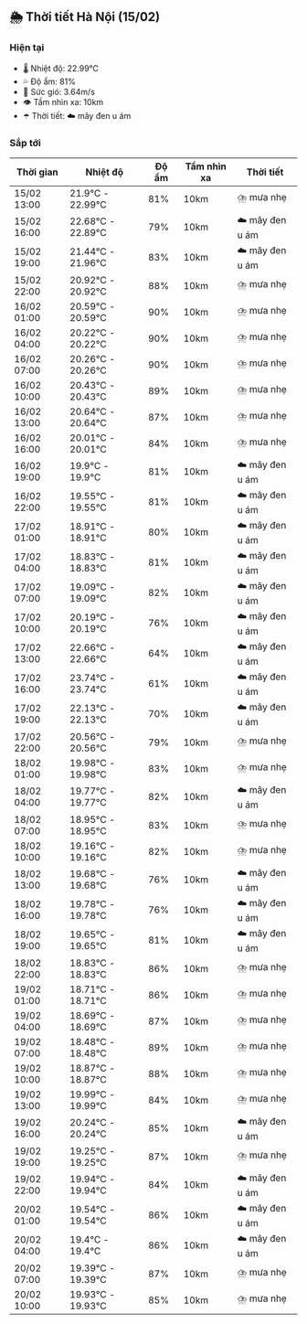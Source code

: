 ## 🌦️ Thời tiết Hà Nội (15/02)

### Hiện tại

- 🌡️ Nhiệt độ: 22.99℃
- 💦 Độ ẩm: 81%
- 💨 Sức gió: 3.64m/s
- 👁️ Tầm nhìn xa: 10km
- ☂️ Thời tiết: ☁️ mây đen u ám

### Sắp tới

| Thời gian | Nhiệt độ | Độ ẩm | Tầm nhìn xa | Thời tiết |
| --- | --- | --- | --- | --- |
| 15/02 13:00 | 21.9℃ - 22.99℃ | 81% | 10km | ⛈️ mưa nhẹ |
| 15/02 16:00 | 22.68℃ - 22.89℃ | 79% | 10km | ☁️ mây đen u ám |
| 15/02 19:00 | 21.44℃ - 21.96℃ | 83% | 10km | ☁️ mây đen u ám |
| 15/02 22:00 | 20.92℃ - 20.92℃ | 88% | 10km | ⛈️ mưa nhẹ |
| 16/02 01:00 | 20.59℃ - 20.59℃ | 90% | 10km | ⛈️ mưa nhẹ |
| 16/02 04:00 | 20.22℃ - 20.22℃ | 90% | 10km | ⛈️ mưa nhẹ |
| 16/02 07:00 | 20.26℃ - 20.26℃ | 90% | 10km | ⛈️ mưa nhẹ |
| 16/02 10:00 | 20.43℃ - 20.43℃ | 89% | 10km | ⛈️ mưa nhẹ |
| 16/02 13:00 | 20.64℃ - 20.64℃ | 87% | 10km | ⛈️ mưa nhẹ |
| 16/02 16:00 | 20.01℃ - 20.01℃ | 84% | 10km | ⛈️ mưa nhẹ |
| 16/02 19:00 | 19.9℃ - 19.9℃ | 81% | 10km | ☁️ mây đen u ám |
| 16/02 22:00 | 19.55℃ - 19.55℃ | 81% | 10km | ☁️ mây đen u ám |
| 17/02 01:00 | 18.91℃ - 18.91℃ | 80% | 10km | ☁️ mây đen u ám |
| 17/02 04:00 | 18.83℃ - 18.83℃ | 81% | 10km | ☁️ mây đen u ám |
| 17/02 07:00 | 19.09℃ - 19.09℃ | 82% | 10km | ☁️ mây đen u ám |
| 17/02 10:00 | 20.19℃ - 20.19℃ | 76% | 10km | ☁️ mây đen u ám |
| 17/02 13:00 | 22.66℃ - 22.66℃ | 64% | 10km | ☁️ mây đen u ám |
| 17/02 16:00 | 23.74℃ - 23.74℃ | 61% | 10km | ☁️ mây đen u ám |
| 17/02 19:00 | 22.13℃ - 22.13℃ | 70% | 10km | ☁️ mây đen u ám |
| 17/02 22:00 | 20.56℃ - 20.56℃ | 79% | 10km | ⛈️ mưa nhẹ |
| 18/02 01:00 | 19.98℃ - 19.98℃ | 83% | 10km | ⛈️ mưa nhẹ |
| 18/02 04:00 | 19.77℃ - 19.77℃ | 82% | 10km | ☁️ mây đen u ám |
| 18/02 07:00 | 18.95℃ - 18.95℃ | 83% | 10km | ⛈️ mưa nhẹ |
| 18/02 10:00 | 19.16℃ - 19.16℃ | 82% | 10km | ⛈️ mưa nhẹ |
| 18/02 13:00 | 19.68℃ - 19.68℃ | 76% | 10km | ☁️ mây đen u ám |
| 18/02 16:00 | 19.78℃ - 19.78℃ | 76% | 10km | ☁️ mây đen u ám |
| 18/02 19:00 | 19.65℃ - 19.65℃ | 81% | 10km | ☁️ mây đen u ám |
| 18/02 22:00 | 18.83℃ - 18.83℃ | 86% | 10km | ⛈️ mưa nhẹ |
| 19/02 01:00 | 18.71℃ - 18.71℃ | 86% | 10km | ⛈️ mưa nhẹ |
| 19/02 04:00 | 18.69℃ - 18.69℃ | 87% | 10km | ⛈️ mưa nhẹ |
| 19/02 07:00 | 18.48℃ - 18.48℃ | 89% | 10km | ⛈️ mưa nhẹ |
| 19/02 10:00 | 18.87℃ - 18.87℃ | 88% | 10km | ⛈️ mưa nhẹ |
| 19/02 13:00 | 19.99℃ - 19.99℃ | 84% | 10km | ⛈️ mưa nhẹ |
| 19/02 16:00 | 20.24℃ - 20.24℃ | 85% | 10km | ☁️ mây đen u ám |
| 19/02 19:00 | 19.25℃ - 19.25℃ | 87% | 10km | ⛈️ mưa nhẹ |
| 19/02 22:00 | 19.94℃ - 19.94℃ | 84% | 10km | ☁️ mây đen u ám |
| 20/02 01:00 | 19.54℃ - 19.54℃ | 86% | 10km | ☁️ mây đen u ám |
| 20/02 04:00 | 19.4℃ - 19.4℃ | 86% | 10km | ☁️ mây đen u ám |
| 20/02 07:00 | 19.39℃ - 19.39℃ | 87% | 10km | ⛈️ mưa nhẹ |
| 20/02 10:00 | 19.93℃ - 19.93℃ | 85% | 10km | ⛈️ mưa nhẹ |
